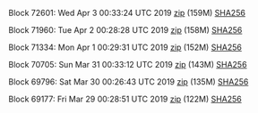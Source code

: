 Block 72601: Wed Apr  3 00:33:24 UTC 2019 [zip](https://dash-bootstrap.ams3.digitaloceanspaces.com/testnet/2019-04-03/bootstrap.dat.zip) (159M) [SHA256](https://dash-bootstrap.ams3.digitaloceanspaces.com/testnet/2019-04-03/sha256.txt)

Block 71960: Tue Apr  2 00:28:28 UTC 2019 [zip](https://dash-bootstrap.ams3.digitaloceanspaces.com/testnet/2019-04-02/bootstrap.dat.zip) (158M) [SHA256](https://dash-bootstrap.ams3.digitaloceanspaces.com/testnet/2019-04-02/sha256.txt)

Block 71334: Mon Apr  1 00:29:31 UTC 2019 [zip](https://dash-bootstrap.ams3.digitaloceanspaces.com/testnet/2019-04-01/bootstrap.dat.zip) (152M) [SHA256](https://dash-bootstrap.ams3.digitaloceanspaces.com/testnet/2019-04-01/sha256.txt)

Block 70705: Sun Mar 31 00:33:12 UTC 2019 [zip](https://dash-bootstrap.ams3.digitaloceanspaces.com/testnet/2019-03-31/bootstrap.dat.zip) (143M) [SHA256](https://dash-bootstrap.ams3.digitaloceanspaces.com/testnet/2019-03-31/sha256.txt)

Block 69796: Sat Mar 30 00:26:43 UTC 2019 [zip](https://dash-bootstrap.ams3.digitaloceanspaces.com/testnet/2019-03-30/bootstrap.dat.zip) (135M) [SHA256](https://dash-bootstrap.ams3.digitaloceanspaces.com/testnet/2019-03-30/sha256.txt)

Block 69177: Fri Mar 29 00:28:51 UTC 2019 [zip](https://dash-bootstrap.ams3.digitaloceanspaces.com/testnet/2019-03-29/bootstrap.dat.zip) (122M) [SHA256](https://dash-bootstrap.ams3.digitaloceanspaces.com/testnet/2019-03-29/sha256.txt)
